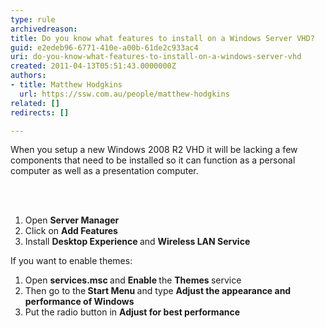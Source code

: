 ```yaml
---
type: rule
archivedreason: 
title: Do you know what features to install on a Windows Server VHD?
guid: e2edeb96-6771-410e-a00b-61de2c933ac4
uri: do-you-know-what-features-to-install-on-a-windows-server-vhd
created: 2011-04-13T05:51:43.0000000Z
authors:
- title: Matthew Hodgkins
  url: https://ssw.com.au/people/matthew-hodgkins
related: []
redirects: []

---
```



When you setup a new Windows 2008 R2 VHD it will be lacking a few components that need to be installed so it can function as a personal computer as well as a presentation computer.

<br><excerpt class='endintro'></excerpt><br>

  <ol>
    <li>Open <strong>Server Manager</strong> </li>
    <li>Click on <strong>Add Features</strong> </li>
    <li>Install <strong>Desktop Experience </strong>and <strong>Wireless LAN Service</strong> </li>
</ol>
<p>If you want to enable themes&#58;</p>
<ol>
    <li>Open <strong>services.msc </strong>and <strong>Enable </strong>the <strong>Themes </strong>service </li>
    <li>Then go to the<strong> Start Menu </strong>and type <strong>Adjust the appearance and performance of Windows</strong> </li>
    <li>Put the radio button in <strong>Adjust for best performance</strong> </li>
</ol>




